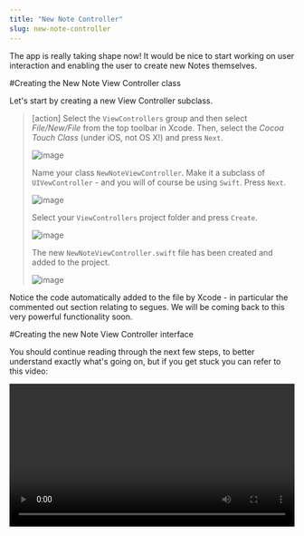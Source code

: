 ```yaml
---
title: "New Note Controller"
slug: new-note-controller
---
```


The app is really taking shape now! It would be nice to start working on user interaction and enabling the user to create new Notes themselves.

#Creating the New Note View Controller class

Let's start by creating a new View Controller subclass.

> [action]
> Select the `ViewControllers` group and then select *File/New/File* from the top toolbar in Xcode. Then, select the *Cocoa Touch Class* (under iOS, not OS X!) and press `Next`.
>
> ![image](new_controller_1.png)
>
> Name your class `NewNoteViewController`. Make it a subclass of `UIVewController` - and you will of course be using `Swift`. Press `Next`.
>
> ![image](new_controller_2.png)
>
> Select your `ViewControllers` project folder and press `Create`.
>
> ![image](new_controller_3.png)
>
> The new `NewNoteViewController.swift` file has been created and added to the project.
>
> ![image](new_controller_4.png)

Notice the code automatically added to the file by Xcode - in particular the commented out section relating to segues. We will be coming back
to this very powerful functionality soon.

#Creating the new Note View Controller interface

You should continue reading through the next few steps, to better understand exactly what's going on, but if you get stuck you can refer to this video:

<video width="100%" controls>
  <source src="https://s3.amazonaws.com/mgwu-misc/SA2015/AddViewControllerAndSetUpNavigation.mp4" type="video/mp4">

Now let's connect the new View Controller to `Main.storyboard` so users can create their own notes.

> [action]
> 1. Open `Main.storyboard` and drag in a *View Controller* from the object library.  
> 2. Assign *Custom Class* identifier to `NewNoteViewController` so it'll use the Swift file we just created above. This should also change this *View Controller's* name to "New Note View Controller" in the *Document Outline*.
>
> ![image](new_controller_5.png)

#Navigation

As you can see, the new view controller is currently missing the navigation bar that the rest of the app has. We will soon take care of this.

> [action]
> Add our new View Controller to the Navigation Controller.
> Select `New Note View Controller` from the Document Outline, and from the main menu select `Editor/Embed In/Navigation Controller`
>
> ![image](embed_in_navigation_1.png)

This will actually create a new *Navigation Controller*. This isn't exactly what we want: we already have a *Navigation Controller*, we just wanted to have a *Navigation Bar* for our new *View Controller*. Later on we'll be able to delete this new Navigation Controller and connect our new class to the old one, but for now let's leave the new one in place.

![image](embed_in_navigation_2.png)

Now let's give our navigation bar in the `NotesViewController` a title and insert an add button to allow users to create a new note. When this button is pressed the app will navigate to our NewNoteViewController.

> [action]
> Select `NotesViewController` in Interface Builder, then select the `Navigation Item`, ensure you have the *Attributes Inspector* open, and rename *Title* to "Dashboard".

>
> ![image](navigation_item_1.png)
>
> 1. Find `Bar Button Item` in the *Objects Library*.
> 2. Drag this new bar button to the top left of your `Dashboard` `Navigation Item`
> 3. Select this newly created `Bar Button Item` and change the `Identifier` to `Add`.
>
> ![image](navigation_item_2.png)

Great! Now how do we connect the `Add` button to the `New Note View Controller`?  

Segue to the rescue!

#Segues

A segue is a smooth transition. (Pronounced SEG-way, to avoid that awkward interview moment)
Segues allow you to easily create transitions from one View Controller to another. You will be happy to know they are nice and easy to use.

Let's try one out right now and connect our '+' button to the `New Note View Controller`.

> [action]
> Select the `Add` Bar Button Item then *Ctrl-Drag* this to the `New Note View Controller`.
>
> ![image](add_create_segue_1.png)

You will be presented with an additional dialog of segue types: for now we are going to use *Show*.  This will push the `New Note View Controller` to the top of
the Navigation stack.

![image](action_segue_1.png)

It's useful to add an *Identifier* to our segue. It comes in handy when you want to perform actions based upon the segue identifier, like Save, Add, or Delete.

Let's add an identifier to our new segue.

> [action]
> 1. Select the segue.
> 2. Open the *Attributes Inspector* and set the segue's identifier to `Add`
>
> ![image](add_segue_identifier.png)
>
Now that the `New Note View Controller` has been connected into our original Navigation Stack, we can remove the new one that was created during the `embed in Navigation Controller` stage.

> [action]
> Remove the navigation controller that was added during the Embed stage.

Feel free to move your controllers around your storyboard so everything lines up just how you like it :)

OK, time to Run the App!
Wooo Hoo! You can select Add and the app will now *Segue* into our New Note View Controller.

![image](screen_dashboard.png) ![image](screen_new_note.png)

#New Note Navigation Options

Let's add some traditional navigation options to our `New Note View Controller`. What actions would a user typically want to do?
Well....

- Cancel
- Save

Those look like a good start.  See if you can implement the following by yourself:

> [action]
>
> 1. Rename the `New Note View Controller` Navigation Item to `Add New Note`
> 2. Add a `Cancel` `Bar Button Item` on the left hand side of the bar.
> 2. Add a `Save` `Bar Button Item` on the right hand side of the bar.

Here's a possible solution:

> [solution]
> You need to set the button identifiers.
>
This should look as follows:
>
> ![image](new_note_bar.png)
>

Awesome! You have some buttons ready. But what should they be connected to?
Well, you could create some new methods for each action in the `New Note View Controller`. However, we are going to look at using *unwindToSegue* to
help manage our navigation stack, centralise our action functions and reduce code.

#What is unwindToSegue

As the name suggests, it will 'unwind' the current stack. Remember when our `New Note View Controller` was moved to the front after we pressed the + button?
This will perform the opposite and return our root `Notes View Controller` to the front.  
A segue will be used to transition between scenes. We can use the segue identifier to let us know which actions we need to perform.

Let's add this function and segue our new bar button items.

> [action]
> Open `NotesViewController.swift` and add the following function to the class.
>
    @IBAction func unwindToSegue(segue: UIStoryboardSegue) {
>
        if let identifier = segue.identifier {
            println("Identifier \(identifier)")
        }
    }
>
>
Now drag both the *Cancel* and *Save* bar buttons in `New Note View Controller` to the `Exit` Icon.  You will be presented with a popup to
select the `IBAction` to connect to.
>
> ![image](unwind_connection_baritems.png)
> ![image](popup_unwindtosegue.png)

You should now see the segues in the `Notes View Controller` outline.

![image](unwind_segue_selection.png)

> [action]
> Select the first segue in the list. This will be the `Cancel` `Bar Item` connection.
> Open the *Attributes Inspector* and set the identifier to 'Cancel'.
> Select the next segue in the list and give it an identifier of 'Save'.

Run your App!

Go ahead and click the *Add* button to add a new note. Then hit *cancel*. Click add again, then hit *save.*  Then take a look at your console output in the debug window.
You can see we now know which buttons are being pressed! It's good to get a feel for the flow of your app.

![image](debug_identifiers.png)

When the user hits `Cancel` we don't really need to do anything. However, when they `Save`, we want to add a new Note.  Before we tackle user
input, let's ensure our process to save works.

#Creating Data

First of all, we are going to create a new Note in our `NewNoteViewController`. We will do this in our `prepareForSegue` function.
This code block was auto-generated by Xcode and commented out.

> [action]
> Open `NewNoteViewController.swift`.
> 1. Add a variable to the class to hold our new Note.
> 2. Uncomment the `prepareForSegue` function and set up a dummy Note with a little bit of content.
> Hint: Look at `viewDidLoad` in `NotesViewController` to see this process.

Here's a possible solution:

> [solution]
> Adding a note variable:
>
    class NewNoteViewController: UIViewController {
        var currentNote: Note?
>
> Creating a new note and populating with dummy content:
>
    override func prepareForSegue(segue: UIStoryboardSegue, sender: AnyObject?) {
        // Get the new view controller using segue.destinationViewController.
        // Pass the selected object to the new view controller.
>
        currentNote = Note()
        currentNote!.title   = "Super Simple New Note"
        currentNote!.content = "Yet More Content"
    }
>

#Saving Data

Great. Now whenever you navigate to `Add New Note`, a new note will be created. However, once you exit this controller the note will be lost and forgotten about.
We need something to grab this Note data and save it when the user presses the `Save` button.
We've already seen that we are alerted through our `unwindSegue` when the `Add` action is performed. So let's look there.

> [action]
> Open `NotesViewController.swift` and locate the `unwindToSegue` function.  Modify your code as follows:

>
   if let identifier = segue.identifier {
            let realm = Realm()
>
>           switch identifier {
            case "Save":
                let source = segue.sourceViewController as! NewNoteViewController //1
>
                realm.write() {
                    realm.add(source.currentNote!)
                }
>
            default:
                println("No one loves \(identifier)")
            }
>
            notes = realm.objects(Note).sorted("modificationDate", ascending: false) //2
        }
>

You are using a switch statement here, and I know what you're thinking. Normally for only one case, you would use an `if` statement, right? However, we will be expanding this `switch` statement with additional use cases.
As it stands, we have just added support for our `Save Action`.

Take a look at the numbered comments in the code. Here's what they mean:
1. We need to grab a reference to the outgoing controller, which in this case is our `New Note View Controller`. We do this to gain access to the `currentNote` variable that holds the new Note object.
2. Realm allows for advanced sorting and query functionality for its stored objects. Previously, we just grabbed all Note objects without any regard for order. This change makes the app more useful and orders by the most recent `modificationDate`.

Before you run the app, let's tidy up the `viewDidLoad()` function in `NotesViewController`. Previously, you added test code to create a new Note every time the app is run.  Time to tidy this code up now.

> [action]
> Modify your `viewDidLoad()` method to read as follows:
>
    override func viewDidLoad() {
        let realm = Realm()
        super.viewDidLoad()
        tableView.dataSource = self
>
        notes = realm.objects(Note).sorted("modificationDate", ascending: false)
    }
>

Run the app! You will notice it's still filled with all the previously added Notes - time to reset everything.

> [action]
> With the simulator in focus, select `iOS Simulator\Reset Content and Settings...` then quit the simulator.

Run the App again! This time your Table View should be empty.

> [action]
> Select `Add` and then `Save`.

Woo hoo, the app should now return to the Dashboard and you will see the note has been added. Good work.

#Adding the Table View Delegate

We touched upon the Table View Delegate in the *Introduction To Table Views* chapter, but we didn't implement it at the time as it wasn't required at that point. However, now
would be a great time to add an `Extension` to the `Notes View Controller` to implement this delegate so we can handle editing of an existing row or deletion of a row.

> [action]
> Open `NotesViewController.swift` and add the following code to the end of your file:
>
    extension NotesViewController: UITableViewDelegate {
>
        func tableView(tableView: UITableView, didSelectRowAtIndexPath indexPath: NSIndexPath) {
            //selectedNote = notes[indexPath.row]      //1
            //self.performSegueWithIdentifier("ShowExistingNote", sender: self)     //2
        }
>
        // 3
        func tableView(tableView: UITableView, canEditRowAtIndexPath indexPath: NSIndexPath) -> Bool {
            return true
        }
>
        // 4
        func tableView(tableView: UITableView, commitEditingStyle editingStyle: UITableViewCellEditingStyle, forRowAtIndexPath indexPath: NSIndexPath) {
            if (editingStyle == .Delete) {
                let note = notes[indexPath.row] as Object
>
                let realm = Realm()
>
                realm.write() {
                    realm.delete(note)
                }
>
                notes = realm.objects(Note).sorted("modificationDate", ascending: false)
            }
        }
>
    }
>

So what is going on here? Remeber you can Alt-Click on a function to quickly get an overview of what it does.

The first function informs us that a row has been selected. You will notice these lines have been commented out.

*Comment Review*

1. When a note has been selected, we want to assign this note to a variable for easy access. When a row is selected, the row index is passed as a parameter so
we can grab the correct note object using the `objectAtIndex` method.

2. We will be performing a segue to a new Note Display View Controller (you will add this soon) that will display the selected note.

> [action]
> Can you add a `selectedNote` variable to the class to store the selected Note?
> **Hint* you need to uncomment the first commented line so the `selectedNote` can be assigned.

Before you set up the Note Display View Controller, let's look at 3 and 4.

3. This function is used to check if a row can be edited. In our app we would always like this behaviour, so it will always return true.
4. This function is activated when you left swipe your Table View to enter edit mode and are presented with the option to *Delete* the selected row.

Run the app. Oh no, it doesn't do any of this :(  
This is because we need tell the Table View where it can find the delegate methods.

#Setting The Delegate

> [action]
> See if you can add the `delegate` yourself. It's very similar to setting the `dataSource` and can come straight after this code.

Here's the solution:

> [solution]
> Add these two lines to your `viewDidLoad`:
>
    tableView.dataSource = self
    tableView.delegate = self
>

Run the app! Give it a left swipe. Oh no, it swipes left but I can't see the `Delete` button :(

We need to go back and add some contraints to ensure the Table View fits our device view.

#Adding a Constraint

> [action]
> Open up your `Dashboard Scene` in `Main.storyboard` and select the `Table View`. Then select the icon on the bottom left of the storyboard that looks like a [TIE fighter](http://icons.iconarchive.com/icons/jonathan-rey/star-wars-vehicles/256/Tie-Fighter-03-icon.png) - this is the Constraint Editor. By adding some constraints to our table view, we can make space for the automatically generated *Delete* button:
>
> <video width="50%" controls>
  <source src="https://s3.amazonaws.com/mgwu-misc/SA2015/AddTableviewConstraints.mov" type="video/mp4">>>
>

Great! Your Notes app has progressed nicely. You can now perform note management actions and have implemented the Table View delegate.  

Time to move on and create a new controller to display the contents of a note and allow us to modify the contents.
